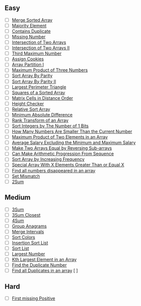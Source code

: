 ## Easy
- [ ] [Merge Sorted Array](https://leetcode.com/problems/merge-sorted-array/)
- [ ] [Majority Element](https://leetcode.com/problems/majority-element/)
- [ ] [Contains Duplicate](https://leetcode.com/problems/contains-duplicate/)
- [ ] [Missing Number](https://leetcode.com/problems/missing-number/)
- [ ] [Intersection of Two Arrays](https://leetcode.com/problems/intersection-of-two-arrays/)
- [ ] [Intersection of Two Arrays II](https://leetcode.com/problems/intersection-of-two-arrays-ii/)
- [ ] [Third Maximum Number](https://leetcode.com/problems/third-maximum-number/)
- [ ] [Assign Cookies](https://leetcode.com/problems/assign-cookies/)
- [ ] [Array Partition I](https://leetcode.com/problems/array-partition-i/)
- [ ] [Maximum Product of Three Numbers](https://leetcode.com/problems/maximum-product-of-three-numbers/)
- [ ] [Sort Array By Parity](https://leetcode.com/problems/sort-array-by-parity/)
- [ ] [Sort Array By Parity II](https://leetcode.com/problems/sort-array-by-parity-ii/)
- [ ] [Largest Perimeter Triangle](https://leetcode.com/problems/largest-perimeter-triangle/)
- [ ] [Squares of a Sorted Array](https://leetcode.com/problems/squares-of-a-sorted-array/)
- [ ] [Matrix Cells in Distance Order](https://leetcode.com/problems/matrix-cells-in-distance-order/)
- [ ] [Height Checker](https://leetcode.com/problems/height-checker/)
- [ ] [Relative Sort Array](https://leetcode.com/problems/relative-sort-array/)
- [ ] [Minimum Absolute Difference](https://leetcode.com/problems/minimum-absolute-difference/)
- [ ] [Rank Transform of an Array](https://leetcode.com/problems/rank-transform-of-an-array/)
- [ ] [Sort Integers by The Number of 1 Bits](https://leetcode.com/problems/sort-integers-by-the-number-of-1-bits/)
- [ ] [How Many Numbers Are Smaller Than the Current Number](https://leetcode.com/problems/how-many-numbers-are-smaller-than-the-current-number/)
- [ ] [Maximum Product of Two Elements in an Array](https://leetcode.com/problems/maximum-product-of-two-elements-in-an-array/)
- [ ] [Average Salary Excluding the Minimum and Maximum Salary](https://leetcode.com/problems/average-salary-excluding-the-minimum-and-maximum-salary/)
- [ ] [Make Two Arrays Equal by Reversing Sub-arrays](https://leetcode.com/problems/make-two-arrays-equal-by-reversing-sub-arrays/)
- [ ] [Can Make Arithmetic Progression From Sequence](https://leetcode.com/problems/can-make-arithmetic-progression-from-sequence/)
- [ ] [Sort Array by Increasing Frequency](https://leetcode.com/problems/sort-array-by-increasing-frequency/)
- [ ] [Special Array With X Elements Greater Than or Equal X](https://leetcode.com/problems/special-array-with-x-elements-greater-than-or-equal-x/)
- [ ] [Find all numbers disappeared in an array](https://leetcode.com/problems/find-all-numbers-disappeared-in-an-array/)
- [ ] [Set Mismatch](https://leetcode.com/problems/set-mismatch/)
- [ ] [2Sum](https://leetcode.com/problems/two-sum/) 

## Medium

- [ ] [3Sum](https://leetcode.com/problems/3sum/)
- [ ] [3Sum Closest](https://leetcode.com/problems/3sum-closest/)
- [ ] [4Sum](https://leetcode.com/problems/4sum/)
- [ ] [Group Anagrams](https://leetcode.com/problems/group-anagrams/)
- [ ] [Merge Intervals](https://leetcode.com/problems/merge-intervals/)
- [ ] [Sort Colors](https://leetcode.com/problems/sort-colors/)
- [ ] [Insertion Sort List](https://leetcode.com/problems/insertion-sort-list/)
- [ ] [Sort List](https://leetcode.com/problems/sort-list/)
- [ ] [Largest Number](https://leetcode.com/problems/largest-number/)
- [ ] [Kth Largest Element in an Array](https://leetcode.com/problems/kth-largest-element-in-an-array/)
- [ ] [Find the Duplicate Number](https://leetcode.com/problems/find-the-duplicate-number/)
- [ ] [Find all Duplicates in an array](https://leetcode.com/problems/find-all-duplicates-in-an-array/)
[ ] 
## Hard
- [ ] [First missing Positive](https://leetcode.com/problems/first-missing-positive/)